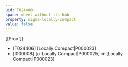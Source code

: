 ```yaml
---
uid: T024408
space: wheel-without-its-hub
property: sigma-locally-compact
value: false
---
```

[[Proof]]

* [T024406] [Locally Compact|P000023]
* [I000008] [$\sigma$-Locally Compact|P000025] => [Locally Compact|P000023]

